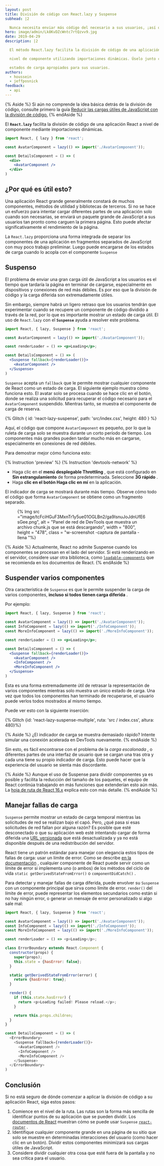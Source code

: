```yaml
---
layout: post
title: División de código con React.lazy y Suspense
subhead: |2

  Nunca necesita enviar más código del necesario a sus usuarios, ¡así que divida sus paquetes para asegurarse de que esto nunca suceda!
hero: image/admin/Lk8KvDZcWntc7rtQzvv9.jpg
date: 2019-04-29
description: |2

  El método React.lazy facilita la división de código de una aplicación React en un

  nivel de componente utilizando importaciones dinámicas. Úselo junto con Suspense para mostrar

  estados de carga apropiados para sus usuarios.
authors:
  - houssein
  - jeffposnick
feedback:
  - api
---
```


{% Aside %} Si aún no comprende la idea básica detrás de la división de código, consulte primero la guía [Reducir las cargas útiles de JavaScript con la división de código.](/reduce-javascript-payloads-with-code-splitting) {% endAside %}

El **`React.lazy`** facilita la división de código de una aplicación React a nivel de componente mediante importaciones dinámicas.

```jsx
import React, { lazy } from 'react';

const AvatarComponent = lazy(() => import('./AvatarComponent'));

const DetailsComponent = () => (
  <div>
    <AvatarComponent />
  </div>
)
```

## ¿Por qué es útil esto?

Una aplicación React grande generalmente constará de muchos componentes, métodos de utilidad y bibliotecas de terceros. Si no se hace un esfuerzo para intentar cargar diferentes partes de una aplicación solo cuando son necesarias, se enviará un paquete grande de JavaScript a sus usuarios tan pronto como carguen la primera página. Esto puede afectar significativamente el rendimiento de la página.

La `React.lazy` proporciona una forma integrada de separar los componentes de una aplicación en fragmentos separados de JavaScript con muy poco trabajo preliminar. Luego puede encargarse de los estados de carga cuando lo acopla con el componente `Suspense`

## Suspenso

El problema de enviar una gran carga útil de JavaScript a los usuarios es el tiempo que tardaría la página en terminar de cargarse, especialmente en dispositivos y conexiones de red más débiles. Es por eso que la división de código y la carga diferida son extremadamente útiles.

Sin embargo, siempre habrá un ligero retraso que los usuarios tendrán que experimentar cuando se recupere un componente de código dividido a través de la red, por lo que es importante mostrar un estado de carga útil. El uso de `React.lazy` con el **`Suspense`** ayuda a resolver este problema.

```jsx
import React, { lazy, Suspense } from 'react';

const AvatarComponent = lazy(() => import('./AvatarComponent'));

const renderLoader = () => <p>Loading</p>;

const DetailsComponent = () => (
  <Suspense fallback={renderLoader()}>
    <AvatarComponent />
  </Suspense>
)
```

`Suspense` acepta un `fallback` que le permite mostrar cualquier componente de React como un estado de carga. El siguiente ejemplo muestra cómo funciona esto. El avatar solo se procesa cuando se hace clic en el botón, donde se realiza una solicitud para recuperar el código necesario para el `AvatarComponent` suspendido. Mientras tanto, se muestra el componente de carga de reserva.

{% Glitch {
  id: 'react-lazy-suspense',
  path: 'src/index.css',
  height: 480
} %}

 Aquí, el código que compone `AvatarComponent` es pequeño, por lo que la ruleta de carga solo se muestra durante un corto período de tiempo. Los componentes más grandes pueden tardar mucho más en cargarse, especialmente en conexiones de red débiles.

Para demostrar mejor cómo funciona esto:

{% Instruction 'preview' %}
{% Instruction 'devtools-network' %}
- Haga clic en el **menú desplegable Throttling** , que está configurado en **Sin estrangulamiento** de forma predeterminada. Seleccione **3G rápido** .
- Haga **clic en el botón Haga clic en mí** en la aplicación.

El indicador de carga se mostrará durante más tiempo. Observe cómo todo el código que forma `AvatarComponent` se obtiene como un fragmento separado.

<figure class="w-figure">
 {% Img src ="image/tcFciHGuF3MxnTr1y5ue01OGLBn2/ga9IsnuJoJdnUfE6sGee.png", alt = "Panel de red de DevTools que muestra un archivo chunk.js que se está descargando", width = "800", height = "478", class = "w-screenshot -captura de pantalla -llena "%}
</figure>

{% Aside %}
 Actualmente, React no admite Suspense cuando los componentes se procesan en el lado del servidor. Si está renderizando en el servidor, considere usar otra biblioteca, como [`loadable-components`](https://www.smooth-code.com/open-source/loadable-components/docs/server-side-rendering/) que se recomienda en los documentos de React.
{% endAside %}

## Suspender varios componentes

Otra característica de `Suspense` es que le permite suspender la carga de varios componentes, **incluso si todos tienen carga diferida** .

Por ejemplo:

```jsx
import React, { lazy, Suspense } from 'react';

const AvatarComponent = lazy(() => import('./AvatarComponent'));
const InfoComponent = lazy(() => import('./InfoComponent'));
const MoreInfoComponent = lazy(() => import('./MoreInfoComponent'));

const renderLoader = () => <p>Loading</p>;

const DetailsComponent = () => (
  <Suspense fallback={renderLoader()}>
    <AvatarComponent />
    <InfoComponent />
    <MoreInfoComponent />
  </Suspense>
)
```

Esta es una forma extremadamente útil de retrasar la representación de varios componentes mientras solo muestra un único estado de carga. Una vez que todos los componentes han terminado de recuperarse, el usuario puede verlos todos mostrados al mismo tiempo.

Puede ver esto con la siguiente inserción:

{% Glitch {id: 'react-lazy-suspense-multiple', ruta: 'src / index.css', altura: 480}%}

{% Aside %} ¿El indicador de carga se muestra demasiado rápido? Intente simular una conexión acelerada en DevTools nuevamente. {% endAside %}

Sin esto, es fácil encontrarse con el problema de la *carga escalonada* , o diferentes partes de una interfaz de usuario que se cargan una tras otra y cada una tiene su propio indicador de carga. Esto puede hacer que la experiencia del usuario se sienta más discordante.

{% Aside %} Aunque el uso de Suspense para dividir componentes ya es posible y facilita la reducción del tamaño de los paquetes, el equipo de React continúa trabajando en más funciones que extenderían esto aún más. La [hoja de ruta de React 16.x](https://reactjs.org/blog/2018/11/27/react-16-roadmap.html) explica esto con más detalle. {% endAside %}

## Manejar fallas de carga

`Suspense` permite mostrar un estado de carga temporal mientras las solicitudes de red se realizan bajo el capó. Pero, ¿qué pasa si esas solicitudes de red fallan por alguna razón? Es posible que esté desconectado o que su aplicación web esté intentando cargar de forma diferida una [URL versionada](/http-cache/#long-lived-caching-for-versioned-urls) que está desactualizada y ya no está disponible después de una redistribución del servidor.

React tiene un patrón estándar para manejar con elegancia estos tipos de fallas de carga: usar un límite de error. Como se describe [en la documentación](https://reactjs.org/docs/error-boundaries.html) , cualquier componente de React puede servir como un límite de error si implementa uno (o ambos) de los métodos del ciclo de vida `static getDerivedStateFromError()` o `componentDidCatch()` .

Para detectar y manejar fallas de carga diferida, puede envolver su `Suspense` con un componente principal que sirva como límite de error. `render()` del límite de error, puede representar los elementos secundarios como están si no hay ningún error, o generar un mensaje de error personalizado si algo sale mal:

```js
import React, { lazy, Suspense } from 'react';

const AvatarComponent = lazy(() => import('./AvatarComponent'));
const InfoComponent = lazy(() => import('./InfoComponent'));
const MoreInfoComponent = lazy(() => import('./MoreInfoComponent'));

const renderLoader = () => <p>Loading</p>;

class ErrorBoundary extends React.Component {
  constructor(props) {
    super(props);
    this.state = {hasError: false};
  }

  static getDerivedStateFromError(error) {
    return {hasError: true};
  }

  render() {
    if (this.state.hasError) {
      return <p>Loading failed! Please reload.</p>;
    }

    return this.props.children;
  }
}

const DetailsComponent = () => (
  <ErrorBoundary>
    <Suspense fallback={renderLoader()}>
      <AvatarComponent />
      <InfoComponent />
      <MoreInfoComponent />
    </Suspense>
  </ErrorBoundary>
)
```

## Conclusión

Si no está seguro de dónde comenzar a aplicar la división de código a su aplicación React, siga estos pasos:

1. Comience en el nivel de la ruta. Las rutas son la forma más sencilla de identificar puntos de su aplicación que se pueden dividir. Los [documentos de React](https://reactjs.org/docs/code-splitting.html#route-based-code-splitting) muestran cómo se puede usar `Suspense` [`react-router`](https://github.com/ReactTraining/react-router) .
2. Identifique cualquier componente grande en una página de su sitio que solo se muestre en determinadas interacciones del usuario (como hacer clic en un botón). Dividir estos componentes minimizará sus cargas útiles de JavaScript.
3. Considere dividir cualquier otra cosa que esté fuera de la pantalla y no sea crítica para el usuario.
